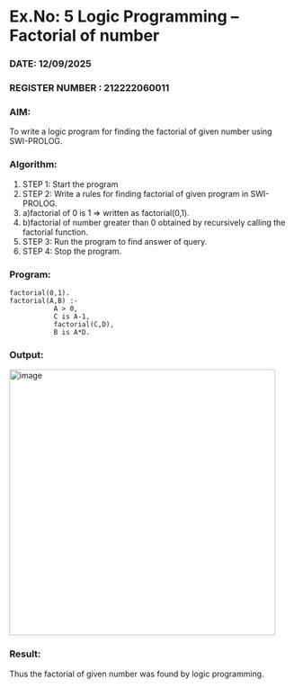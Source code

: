# Ex.No: 5   Logic Programming – Factorial of number   
### DATE: 12/09/2025                                                                        
### REGISTER NUMBER : 212222060011
### AIM: 
To  write  a logic program for finding the factorial of given number using SWI-PROLOG. 
### Algorithm:
1. STEP 1: Start the program
2. STEP 2:  Write a rules for finding factorial of given program in SWI-PROLOG.
3. a)factorial of 0 is 1 => written as factorial(0,1).
4. b)factorial of number greater than 0 obtained by recursively calling the factorial function.
5. STEP 3: Run the program  to find answer of  query.
6. STEP 4: Stop the program.

### Program:
```
factorial(0,1).
factorial(A,B) :-  
           A > 0, 
           C is A-1,
           factorial(C,D),
           B is A*D.
```

### Output:
<img width="473" alt="image" src="https://github.com/Vineesha29031970/AI_Lab_2023-24/assets/133136880/e7a5c046-d730-4253-96e5-8041b75d70c6">




### Result:
Thus the factorial of given number was found by logic programming. 
